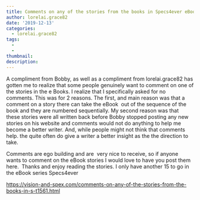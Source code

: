 ```yaml
---
title: Comments on any of the stories from the books in Specs4ever eBooks 1 to 4
author: lorelai.grace82
date: '2019-12-13'
categories:
  - lorelai.grace82
tags:
  - 
  - 
thumbnail: 
description: 
---
```


A compliment from Bobby, as well as a compliment from lorelai.grace82 has gotten me to realize that some people genuinely want to comment on one of the stories in the e Books.
I realize that I specifically asked for no comments. This was for 2 reasons. The first, and main reason was that a comment on a story there can take the eBook  out of the sequence of the book and they are numbered sequentially. My second reason was that these stories were all written back before Bobby stopped posting any new stories on his website and comments would not do anything to help me become a better writer. And, while people might not think that comments help. the quite often do give a writer a better insight as the the direction to take.

Comments are ego building and are  very nice to receive, so if anyone wants to comment on the eBook stories I would love to have you post them here. 
Thanks and enjoy reading the stories. I only have another 15 to go in the eBook series
Specs4ever

https://vision-and-spex.com/comments-on-any-of-the-stories-from-the-books-in-s-t1561.html
